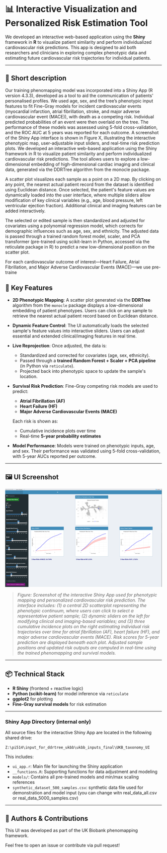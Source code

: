 # 📊 Interactive Visualization and Personalized Risk Estimation Tool

We developed an interactive web-based application using the **Shiny** framework in **R** to visualize patient similarity and perform individualized cardiovascular risk predictions. This app is designed to aid both researchers and clinicians in exploring complex phenotypic data and estimating future cardiovascular risk trajectories for individual patients.

---
## 🧠 Short description

Our training phenomapping model was incorporated into a Shiny App (R version 4.3.3), developed as a tool to aid the communication of patients' personalised profiles. We used age, sex, and the tree’s phenotypic input features to fit Fine-Gray models for incident cardiovascular events (myocardial infarction, atrial fibrillation, stroke, and major adverse cardiovascular event (MACE)), with death as a competing risk. Individual predicted probabilities of an event were then overlaid on the tree. The performance of these models was assessed using 5-fold cross-validation, and the ROC AUC at 5 years was reported for each outcome.
A screenshot of the Shiny App interface is shown in Figure X, illustrating the interactive phenotypic map, user-adjustable input sliders, and real-time risk prediction plots.
We developed an interactive web-based application using the Shiny framework in R to visualize patient similarity and perform individualized cardiovascular risk predictions. The tool allows users to explore a low-dimensional embedding of high-dimensional cardiac imaging and clinical data, generated via the DDRTree algorithm from the monocle package.

A scatter plot visualizes each sample as a point on a 2D map. By clicking on any point, the nearest actual patient record from the dataset is identified using Euclidean distance. Once selected, the patient's feature values are dynamically loaded into the user interface, where multiple sliders allow modification of key clinical variables (e.g., age, blood pressure, left ventricular ejection fraction). Additional clinical and imaging features can be added interactively.

The selected or edited sample is then standardized and adjusted for covariates using a polynomial regression model, which corrects for demographic influences such as age, sex, and ethnicity. The adjusted data is passed through a trained random forest model, scaler, and PCA transformer (pre-trained using scikit-learn in Python, accessed via the reticulate package in R) to predict a new low-dimensional position on the scatter plot.

For each cardiovascular outcome of interest—Heart Failure, Atrial Fibrillation, and Major Adverse Cardiovascular Events (MACE)—we use pre-traine
## 🧠 Key Features

- **2D Phenotypic Mapping**: A scatter plot generated via the **DDRTree** algorithm from the `monocle` package displays a low-dimensional embedding of patient phenotypes. Users can click on any sample to retrieve the nearest actual patient record based on Euclidean distance.

- **Dynamic Feature Control**: The UI automatically loads the selected sample's feature values into interactive sliders. Users can adjust essential and extended clinical/imaging features in real time.

- **Live Reprojection**: Once adjusted, the data is:
  - Standardized and corrected for covariates (age, sex, ethnicity).
  - Passed through a **trained Random Forest + Scaler + PCA pipeline** (in Python via `reticulate`).
  - Projected back into phenotypic space to update the sample's location.

- **Survival Risk Prediction**: Fine-Gray competing risk models are used to predict:
  - **Atrial Fibrillation (AF)**
  - **Heart Failure (HF)**
  - **Major Adverse Cardiovascular Events (MACE)**


  Each risk is shown as:
  - Cumulative incidence plots over time
  - Real-time **5-year probability estimates**

- **Model Performance**: Models were trained on phenotypic inputs, age, and sex. Their performance was validated using 5-fold cross-validation, with 5-year AUCs reported per outcome.

---

## 🖼️ UI Screenshot 
![UI Screenshot Placeholder](./UI.png)

> *Figure: Screenshot of the interactive Shiny App used for phenotypic mapping and personalized cardiovascular risk prediction. The interface includes: (1) a central 2D scatterplot representing the phenotypic continuum, where users can click to select a representative patient sample; (2) dynamic sliders on the left for modifying clinical and imaging-based variables; and (3) three cumulative incidence plots on the right estimating individual risk trajectories over time for atrial fibrillation (AF), heart failure (HF), and major adverse cardiovascular events (MACE). Risk scores for 5-year prediction are displayed beneath each plot. Adjusted sample positions and updated risk outputs are computed in real-time using the trained phenomapping and survival models.*

---

## 📦 Technical Stack

- **R Shiny** (frontend + reactive logic)
- **Python (scikit-learn)** for model inference via `reticulate`
- **ggplot2** for plotting
- **Fine-Gray survival models** for risk estimation

---
### Shiny App Directory (internal only)

All source files for the interactive Shiny App are located in the following shared drive:
```
Z:\pi514\input_for_ddrtree_ukbb\ukbb_inputs_final\UKB_taxonomy_UI
```
This includes:
- `ui_app.r`: Main file for launching the Shiny application
- `__functions.R`: Supporting functions for data adjustment and modeling
- `models/`: Contains all pre-trained models and min/max scaling references
- `synthetic_dataset_500_samples.csv`: synthetic data file used for demonstration and model input (you can change witn real_data_all.csv or real_data_5000_samples.csv)

---
## 🧪 Authors & Contributions
This UI was developed as part of the UK Biobank phenomapping framework.

Feel free to open an issue or contribute via pull request!
